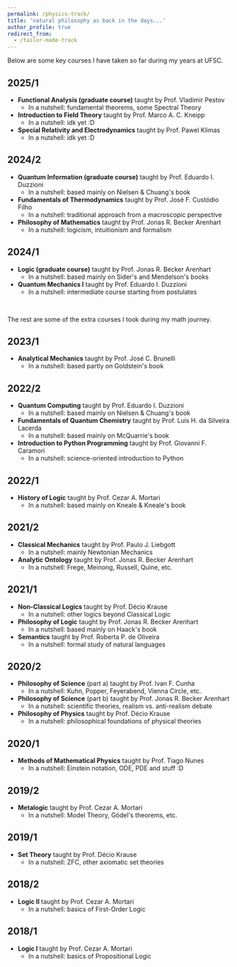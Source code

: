 ```yaml
---
permalink: /physics-track/
title: 'natural philosophy as back in the days...'
author_profile: true
redirect_from: 
  - /tailor-made-track
---
```


Below are some key courses I have taken so far during my years at UFSC.

## 2025/1
- **Functional Analysis (graduate course)** taught by Prof. Vladimir Pestov  
  - In a nutshell: fundamental theorems, some Spectral Theory   
- **Introduction to Field Theory** taught by Prof. Marco A. C. Kneipp  
  - In a nutshell: idk yet :D
- **Special Relativity and Electrodynamics** taught by Prof. Pawel Klimas  
  - In a nutshell: idk yet :D 

## 2024/2
- **Quantum Information (graduate course)** taught by Prof. Eduardo I. Duzzioni  
  - In a nutshell: based mainly on Nielsen & Chuang's book
- **Fundamentals of Thermodynamics** taught by Prof. José F. Custódio Filho  
  - In a nutshell: traditional approach from a macroscopic perspective  
- **Philosophy of Mathematics** taught by Prof. Jonas R. Becker Arenhart  
  - In a nutshell: logicism, intuitionism and formalism 

## 2024/1
- **Logic (graduate course)** taught by Prof. Jonas R. Becker Arenhart  
  - In a nutshell: based mainly on Sider's and Mendelson's books  
- **Quantum Mechanics I** taught by Prof. Eduardo I. Duzzioni  
  - In a nutshell: intermediate course starting from postulates  

&nbsp;

The rest are some of the extra courses I took during my math journey.

## 2023/1
- **Analytical Mechanics** taught by Prof. José C. Brunelli  
  - In a nutshell: based partly on Goldstein's book

## 2022/2
- **Quantum Computing** taught by Prof. Eduardo I. Duzzioni  
  - In a nutshell: based mainly on Nielsen & Chuang's book  
- **Fundamentals of Quantum Chemistry** taught by Prof. Luis H. da Silveira Lacerda  
  - In a nutshell: based mainly on McQuarrie's book  
- **Introduction to Python Programming** taught by Prof. Giovanni F. Caramori  
  - In a nutshell: science-oriented introduction to Python

## 2022/1
- **History of Logic** taught by Prof. Cezar A. Mortari  
  - In a nutshell: based mainly on Kneale & Kneale's book  

## 2021/2
- **Classical Mechanics** taught by Prof. Paulo J. Liebgott  
  - In a nutshell: mainly Newtonian Mechanics  
- **Analytic Ontology** taught by Prof. Jonas R. Becker Arenhart  
  - In a nutshell: Frege, Meinong, Russell, Quine, etc.  

## 2021/1
- **Non-Classical Logics** taught by Prof. Décio Krause  
  - In a nutshell: other logics beyond Classical Logic
- **Philosophy of Logic** taught by Prof. Jonas R. Becker Arenhart  
  - In a nutshell: based mainly on Haack's book    
- **Semantics** taught by Prof. Roberta P. de Oliveira  
  - In a nutshell: formal study of natural languages  

## 2020/2
- **Philosophy of Science** (part a) taught by Prof. Ivan F. Cunha  
  - In a nutshell: Kuhn, Popper, Feyerabend, Vienna Circle, etc.
- **Philosophy of Science** (part b) taught by Prof. Jonas R. Becker Arenhart  
  - In a nutshell: scientific theories, realism vs. anti-realism debate
- **Philosophy of Physics** taught by Prof. Décio Krause  
  - In a nutshell: philosophical foundations of physical theories

## 2020/1
- **Methods of Mathematical Physics** taught by Prof. Tiago Nunes  
  - In a nutshell: Einstein notation, ODE, PDE and stuff :D  

## 2019/2
- **Metalogic** taught by Prof. Cezar A. Mortari  
  - In a nutshell: Model Theory, Gödel's theorems, etc. 

## 2019/1
- **Set Theory** taught by Prof. Décio Krause  
  - In a nutshell: ZFC, other axiomatic set theories

## 2018/2
- **Logic II** taught by Prof. Cezar A. Mortari  
  - In a nutshell: basics of First-Order Logic  

## 2018/1
- **Logic I** taught by Prof. Cezar A. Mortari  
  - In a nutshell: basics of Propositional Logic
